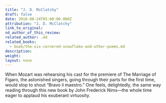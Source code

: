```yaml
---
title: "J. D. McClatchy"
draft: false
date: 2010-08-24T05:00:00.000Z
attribution: "J. D. McClatchy"
link_to_original:
nd_author_of_this_review:
related_author: .md
related_books:
  - book/the-six-cornered-snowflake-and-other-poems.md
description:
weight:
layout: none
---
```

When Mozart was rehearsing his cast for the premiere of The Marriage of Figaro, the astonished singers, going through their parts for the first time, would stop to shout “Bravo il maestro.” One feels, delightedly, the same way reading through this new book by John Frederick Nims—the whole time eager to applaud his exuberant virtuosity.

